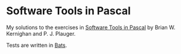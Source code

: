 # Software Tools in Pascal

My solutions to the exercises in [Software Tools in
Pascal](http://dl.acm.org/citation.cfm?id=578272) by Brian W. Kernighan and P.
J. Plauger.

Tests are written in [Bats](https://github.com/bats-core/bats-core).
